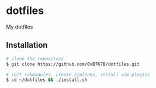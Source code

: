 # dotfiles

My dotfiles

## Installation

``` bash
# clone the repository
$ git clone https://github.com/0xB767B/dotfiles.git

# init submodules, create simlinks, install vim-plugins
$ cd ~/dotfiles && ./install.sh
```

